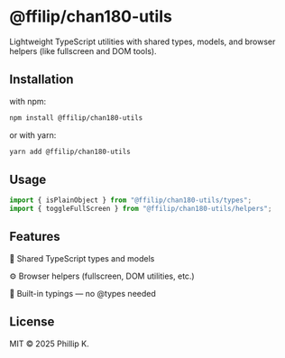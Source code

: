 # @ffilip/chan180-utils

Lightweight TypeScript utilities with shared types, models, and browser helpers (like fullscreen and DOM tools).

## Installation
with npm:
```bash
npm install @ffilip/chan180-utils
```
or with yarn:
```bash
yarn add @ffilip/chan180-utils
```

## Usage
```ts
import { isPlainObject } from "@ffilip/chan180-utils/types";
import { toggleFullScreen } from "@ffilip/chan180-utils/helpers";
```

## Features

🧩 Shared TypeScript types and models

⚙️ Browser helpers (fullscreen, DOM utilities, etc.)

🧠 Built-in typings — no @types needed

## License

MIT © 2025 Phillip K.
